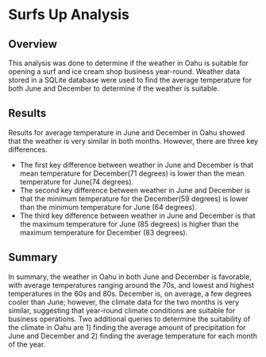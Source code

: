 # Surfs Up Analysis

## Overview
This analysis was done to determine if the weather in Oahu is suitable for opening a surf and ice cream shop business year-round. Weather data stored in a SQLite database were used to find the average temperature for both June and December to determine if the weather is suitable.  

## Results  
Results for average temperature in June and December in Oahu showed that the weather is very similar in both months. However, there are three key differences.  
* The first key difference between weather in June and December is that mean temperature for December(71 degrees) is lower than the mean temperature for June(74 degrees). 
* The second key difference between weather in June and December is that the minimum temperature for the December(59 degrees) is lower than the minimum temperature for June (64 degrees). 
* The third key difference between weather in June and December is that the maximum temperature for June (85 degrees) is higher than the maximum temperature for December (83 degrees).  

## Summary
In summary, the weather in Oahu in both June and December is favorable, with average temperatures ranging around the 70s, and lowest and highest temperatures in the 60s and 80s. December is, on average, a few degrees cooler than June; however, the climate data for the two months is very similar, suggesting that year-round climate conditions are suitable for business operations. Two additional queries to determine the suitability of the climate in Oahu are 1) finding the average amount of precipitation for June and December and 2) finding the average temperature for each month of the year. 

